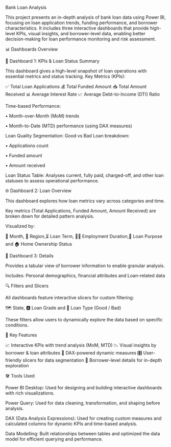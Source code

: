 Bank Loan Analysis


This project presents an in-depth analysis of bank loan data using Power BI, focusing on loan application trends, funding performance, and borrower characteristics. 
It includes three interactive dashboards that provide high-level KPIs, visual insights, and borrower-level data, enabling better decision-making for loan performance monitoring and risk assessment.

📊 Dashboards Overview

📁 Dashboard 1: KPIs & Loan Status Summary

This dashboard gives a high-level snapshot of loan operations with essential metrics and status tracking.
Key Metrics (KPIs):

✅ Total Loan Applications
💰 Total Funded Amount
📥 Total Amount Received
📊 Average Interest Rate
📈 Average Debt-to-Income (DTI) Ratio

Time-based Performance:

•	Month-over-Month (MoM) trends

•	Month-to-Date (MTD) performance (using DAX measures)

Loan Quality Segmentation: Good vs Bad Loan breakdown:

•	Applications count

•	Funded amount

•	Amount received

Loan Status Table: Analyses current, fully paid, charged-off, and other loan statuses to assess operational performance.


🌐 Dashboard 2: Loan Overview

This dashboard explores how loan metrics vary across categories and time.

Key metrics (Total Applications, Funded Amount, Amount Received) are broken down for detailed pattern analysis.

Visualized by:

📆 Month, 📍 Region,⏳ Loan Term, 👨‍💼 Employment Duration,🎯 Loan Purpose and 🏠 Home Ownership Status


📄 Dashboard 3: Details

Provides a tabular view of borrower information to enable granular analysis.

Includes: Personal demographics, financial attributes and Loan-related data


🔍 Filters and Slicers

All dashboards feature interactive slicers for custom filtering:

🗺️ State, 🅰️ Loan Grade and 🔄 Loan Type (Good / Bad)

These filters allow users to dynamically explore the data based on specific conditions.


📌 Key Features

📈 Interactive KPIs with trend analysis (MoM, MTD)
📉 Visual insights by borrower & loan attributes
🧠 DAX-powered dynamic measures
🎛️ User-friendly slicers for data segmentation
🧾 Borrower-level details for in-depth exploration

🛠 Tools Used

Power BI Desktop: Used for designing and building interactive dashboards with rich visualizations.

Power Query: Used for data cleaning, transformation, and shaping before analysis.

DAX (Data Analysis Expressions): Used for creating custom measures and calculated columns for dynamic KPIs and time-based analysis.

Data Modelling: Built relationships between tables and optimized the data model for efficient querying and performance.


